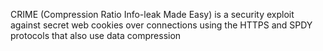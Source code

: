 
CRIME (Compression Ratio Info-leak Made Easy) is a security exploit against
secret web cookies over connections using the HTTPS and SPDY protocols
that also use data compression